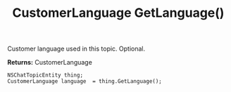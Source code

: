 ﻿---
uid: crmscript_ref_NSChatTopicEntity_GetLanguage
title: CustomerLanguage GetLanguage()
intellisense: NSChatTopicEntity.GetLanguage
keywords: NSChatTopicEntity, GetLanguage
so.topic: reference
---

Customer language used in this topic. Optional.

**Returns:** CustomerLanguage


```crmscript
NSChatTopicEntity thing;
CustomerLanguage language  = thing.GetLanguage();
```


